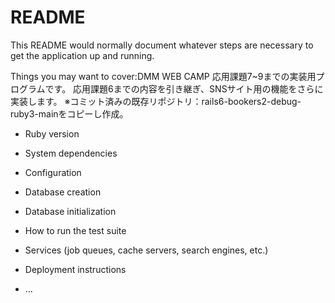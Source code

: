 # README

This README would normally document whatever steps are necessary to get the
application up and running.

Things you may want to cover:DMM WEB CAMP 応用課題7~9までの実装用プログラムです。
応用課題6までの内容を引き継ぎ、SNSサイト用の機能をさらに実装します。
※コミット済みの既存リポジトリ：rails6-bookers2-debug-ruby3-mainをコピーし作成。

* Ruby version

* System dependencies

* Configuration

* Database creation

* Database initialization

* How to run the test suite

* Services (job queues, cache servers, search engines, etc.)

* Deployment instructions

* ...
